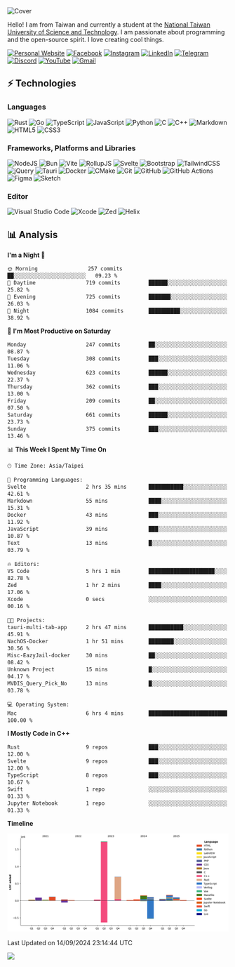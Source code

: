 <picture>
  <source media="(prefers-color-scheme: dark)" srcset="https://github.com/CRT-HAO/CRT-HAO/assets/31580253/6f53f4ab-546f-4db7-9f30-2c5b0711c0a2">
  <img alt="Cover" src="https://github.com/CRT-HAO/CRT-HAO/assets/31580253/4efdfca0-1005-43ab-8c60-07e6973a89b2">
</picture>

Hello! I am from Taiwan and currently a student at the [National Taiwan University of Science and Technology](https://www.ntust.edu.tw/). I am passionate about programming and the open-source spirit. I love creating cool things.

[![Personal Website](https://img.shields.io/badge/Personal%20Website-%23000000.svg?style=for-the-badge)](https://hayden.tw/)
[![Facebook](https://img.shields.io/badge/Facebook-%231877F2.svg?style=for-the-badge&logo=Facebook&logoColor=white)](https://www.facebook.com/CRT.HAO.CHUN/)
[![Instagram](https://img.shields.io/badge/Instagram-%23E4405F.svg?style=for-the-badge&logo=Instagram&logoColor=white)](https://www.instagram.com/crt_hao/)
[![LinkedIn](https://img.shields.io/badge/linkedin-%230077B5.svg?style=for-the-badge&logo=linkedin&logoColor=white)](https://www.linkedin.com/in/crthao/)
[![Telegram](https://img.shields.io/badge/Telegram-2CA5E0?style=for-the-badge&logo=telegram&logoColor=white)](https://t.me/CRT_HAO)
[![Discord](https://img.shields.io/badge/Discord-%235865F2.svg?style=for-the-badge&logo=discord&logoColor=white)](https://discordapp.com/users/401324674371551234)
[![YouTube](https://img.shields.io/badge/YouTube-%23FF0000.svg?style=for-the-badge&logo=YouTube&logoColor=white)](https://www.youtube.com/channel/UC-WnTCkztbitHGXnmvipUUg)
[![Gmail](https://img.shields.io/badge/Gmail-D14836?style=for-the-badge&logo=gmail&logoColor=white)](mailto:m831718@gmail.com)

## ⚡ Technologies

### Languages

![Rust](https://img.shields.io/badge/rust-%23000000.svg?style=for-the-badge&logo=rust&logoColor=white)
![Go](https://img.shields.io/badge/go-%2300ADD8.svg?style=for-the-badge&logo=go&logoColor=white)
![TypeScript](https://img.shields.io/badge/typescript-%23007ACC.svg?style=for-the-badge&logo=typescript&logoColor=white)
![JavaScript](https://img.shields.io/badge/javascript-%23323330.svg?style=for-the-badge&logo=javascript&logoColor=%23F7DF1E)
![Python](https://img.shields.io/badge/python-3670A0?style=for-the-badge&logo=python&logoColor=ffdd54)
![C](https://img.shields.io/badge/c-%2300599C.svg?style=for-the-badge&logo=c&logoColor=white)
![C++](https://img.shields.io/badge/c++-%2300599C.svg?style=for-the-badge&logo=c%2B%2B&logoColor=white)
![Markdown](https://img.shields.io/badge/markdown-%23000000.svg?style=for-the-badge&logo=markdown&logoColor=white)
![HTML5](https://img.shields.io/badge/html5-%23E34F26.svg?style=for-the-badge&logo=html5&logoColor=white)
![CSS3](https://img.shields.io/badge/css3-%231572B6.svg?style=for-the-badge&logo=css3&logoColor=white)

### Frameworks, Platforms and Libraries

![NodeJS](https://img.shields.io/badge/node.js-6DA55F?style=for-the-badge&logo=node.js&logoColor=white)
![Bun](https://img.shields.io/badge/Bun-%23000000.svg?style=for-the-badge&logo=bun&logoColor=white)
![Vite](https://img.shields.io/badge/vite-%23646CFF.svg?style=for-the-badge&logo=vite&logoColor=white)
![RollupJS](https://img.shields.io/badge/RollupJS-ef3335?style=for-the-badge&logo=rollup.js&logoColor=white)
![Svelte](https://img.shields.io/badge/svelte-%23f1413d.svg?style=for-the-badge&logo=svelte&logoColor=white)
![Bootstrap](https://img.shields.io/badge/bootstrap-%238511FA.svg?style=for-the-badge&logo=bootstrap&logoColor=white)
![TailwindCSS](https://img.shields.io/badge/tailwindcss-%2338B2AC.svg?style=for-the-badge&logo=tailwind-css&logoColor=white)
![jQuery](https://img.shields.io/badge/jquery-%230769AD.svg?style=for-the-badge&logo=jquery&logoColor=white)
![Tauri](https://img.shields.io/badge/tauri-%2324C8DB.svg?style=for-the-badge&logo=tauri&logoColor=%23FFFFFF)
![Docker](https://img.shields.io/badge/docker-%230db7ed.svg?style=for-the-badge&logo=docker&logoColor=white)
![CMake](https://img.shields.io/badge/CMake-%23008FBA.svg?style=for-the-badge&logo=cmake&logoColor=white)
![Git](https://img.shields.io/badge/git-%23F05033.svg?style=for-the-badge&logo=git&logoColor=white)
![GitHub](https://img.shields.io/badge/github-%23121011.svg?style=for-the-badge&logo=github&logoColor=white)
![GitHub Actions](https://img.shields.io/badge/github%20actions-%232671E5.svg?style=for-the-badge&logo=githubactions&logoColor=white)
![Figma](https://img.shields.io/badge/figma-%23F24E1E.svg?style=for-the-badge&logo=figma&logoColor=white)
![Sketch](https://img.shields.io/badge/Sketch-FFB387?style=for-the-badge&logo=sketch&logoColor=black)

### Editor

![Visual Studio Code](https://img.shields.io/badge/Visual%20Studio%20Code-0078d7.svg?style=for-the-badge&logo=visual-studio-code&logoColor=white)
![Xcode](https://img.shields.io/badge/Xcode-007ACC?style=for-the-badge&logo=Xcode&logoColor=white)
![Zed](https://img.shields.io/badge/Zed-F6F5F0?style=for-the-badge&logo=zed&logoColor=black)
![Helix](https://img.shields.io/badge/Helix-281733?style=for-the-badge&logo=helix&logoColor=white)

## 📊 Analysis

<!--START_SECTION:waka-->
**I'm a Night 🦉** 

```text
🌞 Morning                257 commits         ██░░░░░░░░░░░░░░░░░░░░░░░   09.23 % 
🌆 Daytime                719 commits         ██████░░░░░░░░░░░░░░░░░░░   25.82 % 
🌃 Evening                725 commits         ███████░░░░░░░░░░░░░░░░░░   26.03 % 
🌙 Night                  1084 commits        ██████████░░░░░░░░░░░░░░░   38.92 % 
```
📅 **I'm Most Productive on Saturday** 

```text
Monday                   247 commits         ██░░░░░░░░░░░░░░░░░░░░░░░   08.87 % 
Tuesday                  308 commits         ███░░░░░░░░░░░░░░░░░░░░░░   11.06 % 
Wednesday                623 commits         ██████░░░░░░░░░░░░░░░░░░░   22.37 % 
Thursday                 362 commits         ███░░░░░░░░░░░░░░░░░░░░░░   13.00 % 
Friday                   209 commits         ██░░░░░░░░░░░░░░░░░░░░░░░   07.50 % 
Saturday                 661 commits         ██████░░░░░░░░░░░░░░░░░░░   23.73 % 
Sunday                   375 commits         ███░░░░░░░░░░░░░░░░░░░░░░   13.46 % 
```


📊 **This Week I Spent My Time On** 

```text
🕑︎ Time Zone: Asia/Taipei

💬 Programming Languages: 
Svelte                   2 hrs 35 mins       ███████████░░░░░░░░░░░░░░   42.61 % 
Markdown                 55 mins             ████░░░░░░░░░░░░░░░░░░░░░   15.31 % 
Docker                   43 mins             ███░░░░░░░░░░░░░░░░░░░░░░   11.92 % 
JavaScript               39 mins             ███░░░░░░░░░░░░░░░░░░░░░░   10.87 % 
Text                     13 mins             █░░░░░░░░░░░░░░░░░░░░░░░░   03.79 % 

🔥 Editors: 
VS Code                  5 hrs 1 min         █████████████████████░░░░   82.78 % 
Zed                      1 hr 2 mins         ████░░░░░░░░░░░░░░░░░░░░░   17.06 % 
Xcode                    0 secs              ░░░░░░░░░░░░░░░░░░░░░░░░░   00.16 % 

🐱‍💻 Projects: 
tauri-multi-tab-app      2 hrs 47 mins       ███████████░░░░░░░░░░░░░░   45.91 % 
NachOS-Docker            1 hr 51 mins        ████████░░░░░░░░░░░░░░░░░   30.56 % 
Misc-EazyJail-docker     30 mins             ██░░░░░░░░░░░░░░░░░░░░░░░   08.42 % 
Unknown Project          15 mins             █░░░░░░░░░░░░░░░░░░░░░░░░   04.17 % 
MVDIS_Query_Pick_No      13 mins             █░░░░░░░░░░░░░░░░░░░░░░░░   03.78 % 

💻 Operating System: 
Mac                      6 hrs 4 mins        █████████████████████████   100.00 % 
```

**I Mostly Code in C++** 

```text
Rust                     9 repos             ███░░░░░░░░░░░░░░░░░░░░░░   12.00 % 
Svelte                   9 repos             ███░░░░░░░░░░░░░░░░░░░░░░   12.00 % 
TypeScript               8 repos             ███░░░░░░░░░░░░░░░░░░░░░░   10.67 % 
Swift                    1 repo              ░░░░░░░░░░░░░░░░░░░░░░░░░   01.33 % 
Jupyter Notebook         1 repo              ░░░░░░░░░░░░░░░░░░░░░░░░░   01.33 % 
```



**Timeline**

![Lines of Code chart](https://raw.githubusercontent.com/hayd1n/hayd1n/main/assets/bar_graph.png)


 Last Updated on 14/09/2024 23:14:44 UTC
<!--END_SECTION:waka-->

![](https://komarev.com/ghpvc/?username=CRT-HAO&style=flat-square)

